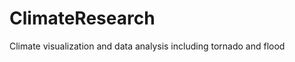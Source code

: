 ClimateResearch
===============

Climate visualization and data analysis including tornado and flood
